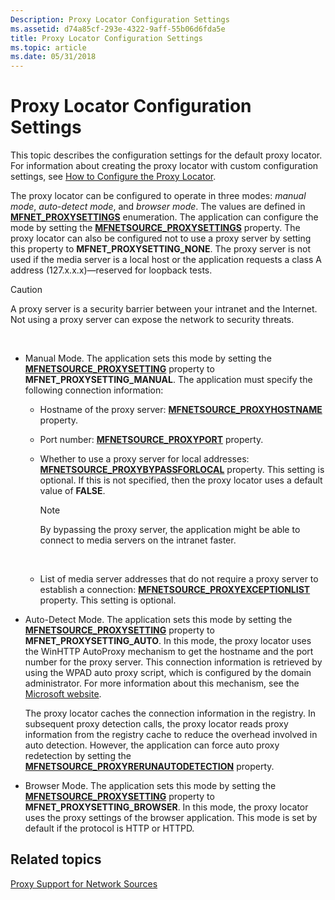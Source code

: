 ```yaml
---
Description: Proxy Locator Configuration Settings
ms.assetid: d74a85cf-293e-4322-9aff-55b06d6fda5e
title: Proxy Locator Configuration Settings
ms.topic: article
ms.date: 05/31/2018
---
```


# Proxy Locator Configuration Settings

This topic describes the configuration settings for the default proxy locator. For information about creating the proxy locator with custom configuration settings, see [How to Configure the Proxy Locator](how-to-configure-the-proxy-locator.md).

The proxy locator can be configured to operate in three modes: *manual mode*, *auto-detect mode*, and *browser mode*. The values are defined in [**MFNET\_PROXYSETTINGS**](/windows/desktop/api/mfidl/ne-mfidl-mfnet_proxysettings) enumeration. The application can configure the mode by setting the [**MFNETSOURCE\_PROXYSETTINGS**](mfnetsource-proxysettings-property.md) property. The proxy locator can also be configured not to use a proxy server by setting this property to **MFNET\_PROXYSETTING\_NONE**. The proxy server is not used if the media server is a local host or the application requests a class A address (127.x.x.x)—reserved for loopback tests.

> [!Caution]  
> A proxy server is a security barrier between your intranet and the Internet. Not using a proxy server can expose the network to security threats.

 

-   Manual Mode. The application sets this mode by setting the [**MFNETSOURCE\_PROXYSETTING**](mfnetsource-proxysettings-property.md) property to **MFNET\_PROXYSETTING\_MANUAL**. The application must specify the following connection information:

    -   Hostname of the proxy server: [**MFNETSOURCE\_PROXYHOSTNAME**](mfnetsource-proxyhostname-property.md) property.
    -   Port number: [**MFNETSOURCE\_PROXYPORT**](mfnetsource-proxyport-property.md) property.
    -   Whether to use a proxy server for local addresses: [**MFNETSOURCE\_PROXYBYPASSFORLOCAL**](mfnetsource-proxybypassforlocal-property.md) property. This setting is optional. If this is not specified, then the proxy locator uses a default value of **FALSE**.

        > [!Note]  
        > By bypassing the proxy server, the application might be able to connect to media servers on the intranet faster.

         

    -   List of media server addresses that do not require a proxy server to establish a connection: [**MFNETSOURCE\_PROXYEXCEPTIONLIST**](mfnetsource-proxyexceptionlist-property.md) property. This setting is optional.

-   Auto-Detect Mode. The application sets this mode by setting the [**MFNETSOURCE\_PROXYSETTING**](mfnetsource-proxysettings-property.md) property to **MFNET\_PROXYSETTING\_AUTO**. In this mode, the proxy locator uses the WinHTTP AutoProxy mechanism to get the hostname and the port number for the proxy server. This connection information is retrieved by using the WPAD auto proxy script, which is configured by the domain administrator. For more information about this mechanism, see the [Microsoft website](../winhttp/winhttp-autoproxy-support.md).

    The proxy locator caches the connection information in the registry. In subsequent proxy detection calls, the proxy locator reads proxy information from the registry cache to reduce the overhead involved in auto detection. However, the application can force auto proxy redetection by setting the [**MFNETSOURCE\_PROXYRERUNAUTODETECTION**](mfnetsource-proxyrerunautodetection-property.md) property.

-   Browser Mode. The application sets this mode by setting the [**MFNETSOURCE\_PROXYSETTING**](mfnetsource-proxysettings-property.md) property to **MFNET\_PROXYSETTING\_BROWSER**. In this mode, the proxy locator uses the proxy settings of the browser application. This mode is set by default if the protocol is HTTP or HTTPD.

## Related topics

<dl> <dt>

[Proxy Support for Network Sources](proxy-support-for-network-sources.md)
</dt> </dl>

 

 